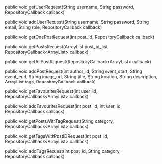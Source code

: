 public void getUserRequest(String username, String password, RepositoryCallback<User> callback)

public void addUserRequest(String username, String password, String email, String role, 
RepositoryCallback<String> callback)

public void getOnePostRequest(int post_id, RepositoryCallback<Post> callback)

public void getPostsRequest(ArrayList<Integer> post_id_list, RepositoryCallback<ArrayList<Post>> callback)

public void getAllPostRequest(RepositoryCallback<ArrayList<Post>> callback)

public void addPostRequest(int author_id, String event_start, String event_end, String image_url, String title,
String location, String description, ArrayList<String> tags, RepositoryCallback<String> callback)


public void getFavouritesRequest(int user_id, RepositoryCallback<ArrayList<Post>> callback)

public void addFavouritesRequest(int post_id, int user_id, RepositoryCallback<String> callback)

public void getPostsWithTagRequest(String category, RepositoryCallback<ArrayList<Post>> callback)

public void getTagsWithPostIDRequest(int post_id, RepositoryCallback<ArrayList<Tag>> callback)

public void addTagsRequest(int post_id, String category, RepositoryCallback<String> callback)